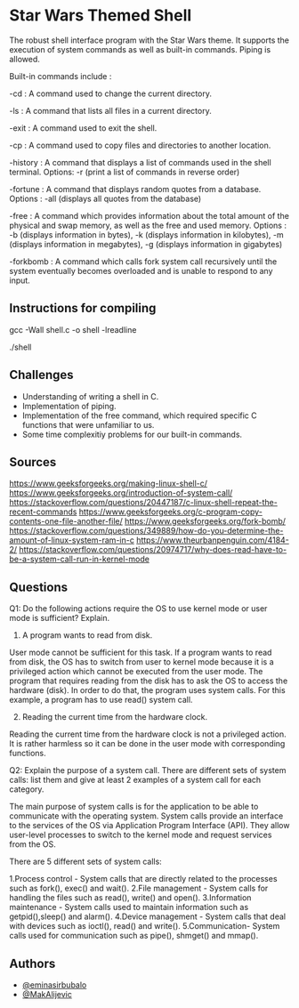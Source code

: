
# Star Wars Themed Shell

The robust shell interface program with the Star Wars theme. It supports the execution of system commands as well as built-in commands. Piping is allowed.

Built-in commands include : 

-cd : A command used to change the current directory. 

-ls : A command that lists all files in a current directory.

-exit : A command used to exit the shell.

-cp : A command used to copy files and directories to another location.

-history : A command that displays a list of commands used in the shell terminal. Options: -r (print a list of commands in reverse order) 

-fortune : A command  that displays random quotes from a database. Options : -all (displays all quotes from the database) 

-free : A command which provides information about the total amount of the physical and swap memory, as well as the free and used memory. Options : -b (displays information in bytes), -k (displays information in kilobytes), -m (displays information in megabytes), -g (displays information in gigabytes)

-forkbomb : A command which calls fork system call recursively until the system eventually becomes overloaded and is unable to respond to any input.


## Instructions for compiling

gcc -Wall shell.c -o shell -lreadline

./shell
## Challenges

- Understanding of writing a shell in C.
- Implementation of piping.
- Implementation of the free command, which required specific C functions that were unfamiliar to us. 
- Some time complexitiy problems for our built-in commands.
## Sources

https://www.geeksforgeeks.org/making-linux-shell-c/ 
https://www.geeksforgeeks.org/introduction-of-system-call/
https://stackoverflow.com/questions/20447187/c-linux-shell-repeat-the-recent-commands
https://www.geeksforgeeks.org/c-program-copy-contents-one-file-another-file/
https://www.geeksforgeeks.org/fork-bomb/
https://stackoverflow.com/questions/349889/how-do-you-determine-the-amount-of-linux-system-ram-in-c
https://www.theurbanpenguin.com/4184-2/
https://stackoverflow.com/questions/20974717/why-does-read-have-to-be-a-system-call-run-in-kernel-mode


## Questions


Q1: Do the following actions require the OS to use kernel mode or user mode is sufficient? Explain.

1. A program wants to read from disk.

User mode cannot be sufficient for this task. If a program wants to read from disk, the OS has to switch from user to kernel mode because it is a privileged action which cannot be executed from the user mode. The program that requires reading from the disk has to ask the OS to access the hardware (disk). In order to do that, the program uses system calls. For this example, a program has to use read() system call.

2. Reading the current time from the hardware clock.

Reading the current time from the hardware clock is not a privileged action. It is rather harmless so it can be done in the user mode with corresponding functions.

Q2: Explain the purpose of a system call. There are different sets of system calls: list them and give at least 2 examples of a system call for each category.

The main purpose of system calls is for the application to be able to communicate with the operating system. System calls provide an interface to the services of the OS via Application Program Interface (API). They allow user-level processes to switch to the kernel mode and request services from the OS. 

There are 5 different sets of system calls:

1.Process control -  System calls that are directly related to the processes such as fork(), exec() and wait().
2.File management - System calls for handling the files such as read(), write() and open().
3.Information maintenance - System calls used to maintain information such as getpid(),sleep() and alarm().
4.Device management - System calls that deal with devices such as ioctl(), read() and write().
5.Communication- System calls used for communication such as pipe(), shmget() and mmap().

## Authors

- [@eminasirbubalo](https://github.com/eminasirbubalo)
- [@MakAlijevic](https://github.com/MakAlijevic)
